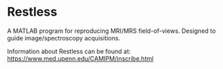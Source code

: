 # Restless

A MATLAB program for reproducing MRI/MRS field-of-views. Designed to guide image/spectroscopy acquisitions.

Information about Restless can be found at: https://www.med.upenn.edu/CAMIPM/inscribe.html
